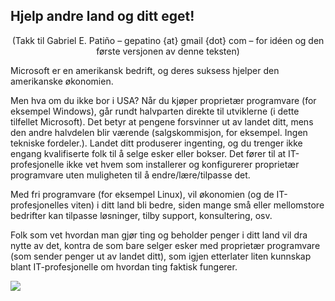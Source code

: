 <?php require("../../entete.php");?> <?php require("../../base.php");?> <?php require("../../fonctions.php");?>

<div id="corps">

<h2>Hjelp andre land og ditt eget!</h2>

<center>(Takk til Gabriel E. Patiño – gepatino {at} gmail {dot} com – for idéen og den første versjonen av denne teksten)</center>

<p>Microsoft er en amerikansk bedrift, og deres suksess hjelper den amerikanske økonomien.</p>

<p>Men hva om du ikke bor i USA? Når du kjøper proprietær programvare (for eksempel Windows), går rundt halvparten direkte til utviklerne (i dette tilfellet Microsoft). Det betyr at pengene forsvinner ut av landet ditt, mens den andre halvdelen blir værende (salgskommisjon, for eksempel. Ingen tekniske fordeler.). Landet ditt produserer ingenting, og du trenger ikke engang kvalifiserte folk til å selge esker eller bokser. Det fører til at IT-profesjonelle ikke vet hvem som installerer og konfigurerer proprietær programvare uten muligheten til å endre/lære/tilpasse det.</p>

<p>Med fri programvare (for eksempel Linux), vil økonomien (og de IT-profesjonelles viten) i ditt land bli bedre, siden mange små eller mellomstore bedrifter kan tilpasse løsninger, tilby support, konsultering, osv.</p>

<p>Folk som vet hvordan man gjør ting og beholder penger i ditt land vil dra nytte av det, kontra de som bare selger esker med proprietær programvare (som sender penger ut av landet ditt), som igjen etterlater liten kunnskap blant IT-profesjonelle om hvordan ting faktisk fungerer.</p>

<img src="Images/earth.png" />

</div>
</body>
</html>
